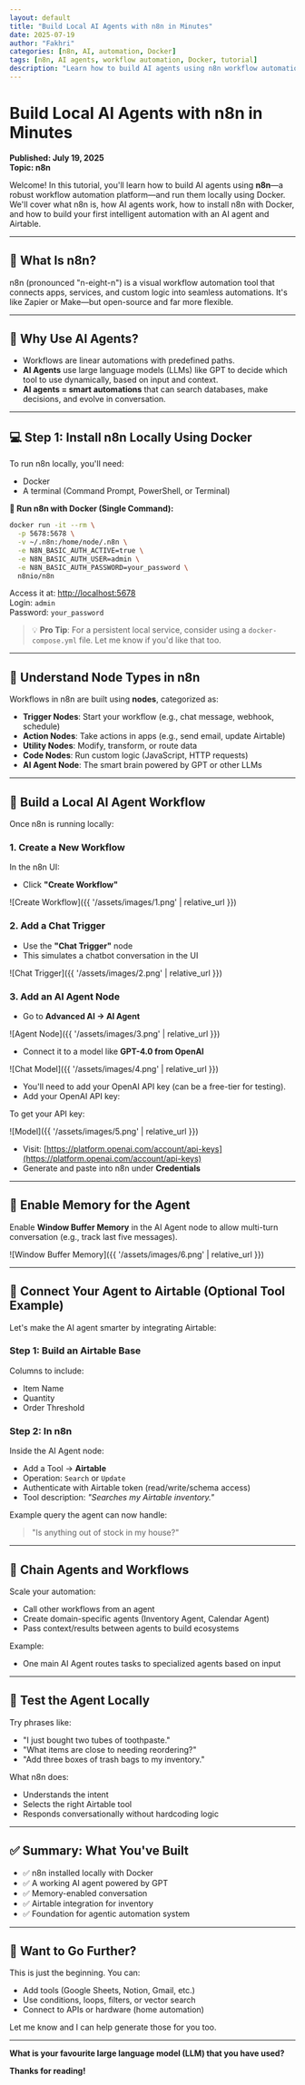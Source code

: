 ```yaml
---
layout: default
title: "Build Local AI Agents with n8n in Minutes"
date: 2025-07-19
author: "Fakhri"
categories: [n8n, AI, automation, Docker]
tags: [n8n, AI agents, workflow automation, Docker, tutorial]
description: "Learn how to build AI agents using n8n workflow automation platform and run them locally using Docker. Complete tutorial with Airtable integration."
---
```


# Build Local AI Agents with n8n in Minutes

**Published: July 19, 2025**  
**Topic: n8n**

Welcome! In this tutorial, you'll learn how to build AI agents using **n8n**—a robust workflow automation platform—and run them locally using Docker. We'll cover what n8n is, how AI agents work, how to install n8n with Docker, and how to build your first intelligent automation with an AI agent and Airtable.

---

## 📌 What Is n8n?

n8n (pronounced "n-eight-n") is a visual workflow automation tool that connects apps, services, and custom logic into seamless automations. It's like Zapier or Make—but open-source and far more flexible.

---

## 🧠 Why Use AI Agents?

- Workflows are linear automations with predefined paths.  
- **AI Agents** use large language models (LLMs) like GPT to decide which tool to use dynamically, based on input and context.  
- **AI agents = smart automations** that can search databases, make decisions, and evolve in conversation.

---

## 💻 Step 1: Install n8n Locally Using Docker

To run n8n locally, you'll need:

- Docker  
- A terminal (Command Prompt, PowerShell, or Terminal)

**🔧 Run n8n with Docker (Single Command):**

```bash
docker run -it --rm \
  -p 5678:5678 \
  -v ~/.n8n:/home/node/.n8n \
  -e N8N_BASIC_AUTH_ACTIVE=true \
  -e N8N_BASIC_AUTH_USER=admin \
  -e N8N_BASIC_AUTH_PASSWORD=your_password \
  n8nio/n8n
```

Access it at: [http://localhost:5678](http://localhost:5678)  
Login: `admin`  
Password: `your_password`

> 💡 **Pro Tip**: For a persistent local service, consider using a `docker-compose.yml` file. Let me know if you'd like that too.

---

## 🧱 Understand Node Types in n8n

Workflows in n8n are built using **nodes**, categorized as:

- **Trigger Nodes**: Start your workflow (e.g., chat message, webhook, schedule)  
- **Action Nodes**: Take actions in apps (e.g., send email, update Airtable)  
- **Utility Nodes**: Modify, transform, or route data  
- **Code Nodes**: Run custom logic (JavaScript, HTTP requests)  
- **AI Agent Node**: The smart brain powered by GPT or other LLMs

---

## 💬 Build a Local AI Agent Workflow

Once n8n is running locally:

### 1. Create a New Workflow

In the n8n UI:  
- Click **"Create Workflow"**

![Create Workflow]({{ '/assets/images/1.png' | relative_url }})

### 2. Add a Chat Trigger

- Use the **"Chat Trigger"** node  
- This simulates a chatbot conversation in the UI

![Chat Trigger]({{ '/assets/images/2.png' | relative_url }})

### 3. Add an AI Agent Node

- Go to **Advanced AI → AI Agent**  

![Agent Node]({{ '/assets/images/3.png' | relative_url }})

- Connect it to a model like **GPT-4.0 from OpenAI**  

![Chat Model]({{ '/assets/images/4.png' | relative_url }})

- You'll need to add your OpenAI API key (can be a free-tier for testing).
- Add your OpenAI API key:

To get your API key:

![Model]({{ '/assets/images/5.png' | relative_url }})

- Visit: [https://platform.openai.com/account/api-keys](https://platform.openai.com/account/api-keys)
- Generate and paste into n8n under **Credentials**

---

## 🧠 Enable Memory for the Agent

Enable **Window Buffer Memory** in the AI Agent node to allow multi-turn conversation (e.g., track last five messages).

![Window Buffer Memory]({{ '/assets/images/6.png' | relative_url }})

---

## 🔗 Connect Your Agent to Airtable (Optional Tool Example)

Let's make the AI agent smarter by integrating Airtable:

### Step 1: Build an Airtable Base

Columns to include:
- Item Name  
- Quantity  
- Order Threshold

### Step 2: In n8n

Inside the AI Agent node:
- Add a Tool → **Airtable**  
- Operation: `Search` or `Update`  
- Authenticate with Airtable token (read/write/schema access)  
- Tool description: _"Searches my Airtable inventory."_

Example query the agent can now handle:
> "Is anything out of stock in my house?"

---

## 🔁 Chain Agents and Workflows

Scale your automation:

- Call other workflows from an agent  
- Create domain-specific agents (Inventory Agent, Calendar Agent)  
- Pass context/results between agents to build ecosystems

Example:
- One main AI Agent routes tasks to specialized agents based on input

---

## 🧪 Test the Agent Locally

Try phrases like:
- "I just bought two tubes of toothpaste."  
- "What items are close to needing reordering?"  
- "Add three boxes of trash bags to my inventory."

What n8n does:
- Understands the intent  
- Selects the right Airtable tool  
- Responds conversationally without hardcoding logic

---

## ✅ Summary: What You've Built

- ✅ n8n installed locally with Docker  
- ✅ A working AI agent powered by GPT  
- ✅ Memory-enabled conversation  
- ✅ Airtable integration for inventory  
- ✅ Foundation for agentic automation system

---

## 🚀 Want to Go Further?

This is just the beginning. You can:
- Add tools (Google Sheets, Notion, Gmail, etc.)  
- Use conditions, loops, filters, or vector search  
- Connect to APIs or hardware (home automation)

Let me know and I can help generate those for you too.

---

**What is your favourite large language model (LLM) that you have used?**

**Thanks for reading!**
